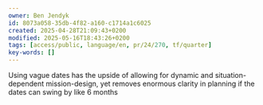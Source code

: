 ```yaml
---
owner: Ben Jendyk
id: 8073a058-35db-4f82-a160-c1714a1c6025
created: 2025-04-28T21:09:43+0200
modified: 2025-05-16T18:43:26+0200
tags: [access/public, language/en, pr/24/270, tf/quarter]
key-words: []
---
```


Using vague dates has the upside of allowing for dynamic and situation-dependent mission-design, yet removes enormous clarity in planning if the dates can swing by like 6 months